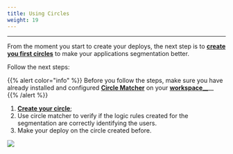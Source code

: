 ```yaml
---
title: Using Circles
weight: 19
---
```


---

From the moment you start to create your deploys, the next step is to [**create you first circles**](../../../../../reference/circles#how-to-create-circles) to make your applications segmentation better.

Follow the next steps:

{{% alert color="info" %}}
Before you follow the steps, make sure you have already installed and configured [**Circle Matcher**](../../../reference/circle-matcher) on your [**workspace**__](defining-a-workspace/)__
{{% /alert %}}

1. [**Create your circle**](../reference/circles#how-to-create-circles);
2. Use circle matcher to verify if the logic rules created for the segmentation are correctly identifying the users.
3. Make your deploy on the circle created before.

![](/v0.2.x/shared/usando-circulos%20%282%29.gif)
